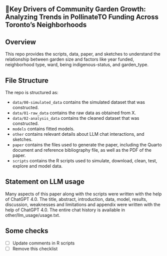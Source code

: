 ## 📌Key Drivers of Community Garden Growth: Analyzing Trends in PollinateTO Funding Across Toronto’s Neighborhoods

## Overview

This repo provides the scripts, data, paper, and sketches to understand the relationship between garden size and factors like year funded, neighborhood type, ward, being indigenous-status, and garden_type.


## File Structure

The repo is structured as:

-   `data/00-simulated_data` contains the simulated dataset that was constructed.
-   `data/01-raw_data` contains the raw data as obtained from X.
-   `data/02-analysis_data` contains the cleaned dataset that was constructed.
-   `models` contains fitted models. 
-   `other` contains relevant details about LLM chat interactions, and sketches.
-   `paper` contains the files used to generate the paper, including the Quarto document and reference bibliography file, as well as the PDF of the paper. 
-   `scripts` contains the R scripts used to simulate, download, clean, test, explore and model data.


## Statement on LLM usage

Many aspects of this paper along with the scripts were written with the help of ChatGPT 4.0. The title, abstract, introduction, data, model, results, discussion, weaknesses and limitations and appendix were written with the help of ChatGPT 4.0. The entire chat history is available in other/llm_usage/usage.txt.

## Some checks

- [ ] Update comments in R scripts
- [ ] Remove this checklist

